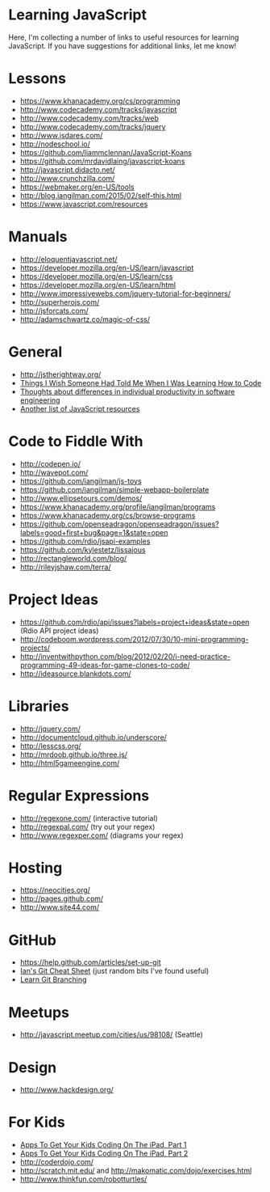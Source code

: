 # Learning JavaScript

Here, I'm collecting a number of links to useful resources for learning JavaScript. If you have suggestions for additional links, let me know!

# Lessons

* https://www.khanacademy.org/cs/programming
* http://www.codecademy.com/tracks/javascript
* http://www.codecademy.com/tracks/web
* http://www.codecademy.com/tracks/jquery
* http://www.jsdares.com/
* http://nodeschool.io/
* https://github.com/liammclennan/JavaScript-Koans
* https://github.com/mrdavidlaing/javascript-koans
* http://javascript.didacto.net/
* http://www.crunchzilla.com/
* https://webmaker.org/en-US/tools
* http://blog.iangilman.com/2015/02/self-this.html
* https://www.javascript.com/resources

# Manuals

* http://eloquentjavascript.net/
* https://developer.mozilla.org/en-US/learn/javascript
* https://developer.mozilla.org/en-US/learn/css
* https://developer.mozilla.org/en-US/learn/html
* http://www.impressivewebs.com/jquery-tutorial-for-beginners/
* http://superherojs.com/
* http://jsforcats.com/
* http://adamschwartz.co/magic-of-css/

# General

* http://jstherightway.org/
* [Things I Wish Someone Had Told Me When I Was Learning How to Code](https://medium.com/learning-to-code/565fc9dcb329)
* [Thoughts about differences in individual productivity in software engineering](https://medium.com/@cramforce/ive-lately-been-thinking-about-what-patterns-could-explain-perceived-differences-in-productivity-77d1f52f1527)
* [Another list of JavaScript resources](https://gist.github.com/unkillbob/7090664)

# Code to Fiddle With

* http://codepen.io/
* http://wavepot.com/
* https://github.com/iangilman/js-toys
* https://github.com/iangilman/simple-webapp-boilerplate
* http://www.ellipsetours.com/demos/
* https://www.khanacademy.org/profile/iangilman/programs
* https://www.khanacademy.org/cs/browse-programs
* https://github.com/openseadragon/openseadragon/issues?labels=good+first+bug&page=1&state=open
* https://github.com/rdio/jsapi-examples
* https://github.com/kylestetz/lissajous
* http://rectangleworld.com/blog/
* http://rileyjshaw.com/terra/

# Project Ideas

* https://github.com/rdio/api/issues?labels=project+ideas&state=open (Rdio API project ideas)
* http://codeboom.wordpress.com/2012/07/30/10-mini-programming-projects/
* http://inventwithpython.com/blog/2012/02/20/i-need-practice-programming-49-ideas-for-game-clones-to-code/
* http://ideasource.blankdots.com/

# Libraries

* http://jquery.com/
* http://documentcloud.github.io/underscore/
* http://lesscss.org/
* http://mrdoob.github.io/three.js/
* http://html5gameengine.com/

# Regular Expressions

* http://regexone.com/ (interactive tutorial)
* http://regexpal.com/ (try out your regex)
* http://www.regexper.com/ (diagrams your regex)

# Hosting

* https://neocities.org/
* http://pages.github.com/
* http://www.site44.com/
 
# GitHub

* https://help.github.com/articles/set-up-git
* [Ian's Git Cheat Sheet](https://gist.github.com/iangilman/1097883) (just random bits I've found useful)
* [Learn Git Branching](http://pcottle.github.io/learnGitBranching/)

# Meetups

* http://javascript.meetup.com/cities/us/98108/ (Seattle)

# Design

* http://www.hackdesign.org/

# For Kids

* [Apps To Get Your Kids Coding On The iPad, Part 1](http://ipadinsight.com/ipad-in-education-2/apps-to-get-your-kids-coding-on-the-ipad-part-1/)
* [Apps To Get Your Kids Coding On The iPad, Part 2](http://ipadinsight.com/ipad-app-reviews/apps-to-get-your-kids-coding-on-the-ipad-part-2/)
* http://coderdojo.com/
* http://scratch.mit.edu/ and http://makomatic.com/dojo/exercises.html
* http://www.thinkfun.com/robotturtles/

